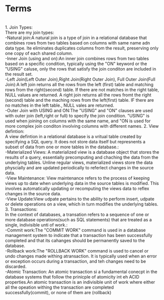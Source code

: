 # Terms

<br/>
1. Join Types:<br/>
    There are my join types:<br/>
        -Natural join:A natural join is a type of join in a relational database that combines rows from two tables based on columns with same name adn data type. Ite eliminates duplicates columns from the result, preserving only one copy of each shared column.<br/>
        -Inner Join (using and on):An inner join combines rows from two tables based on a specific condition, typically using the "ON" keyword or the "USING" caluse, only the rows that satisfy the join conditon are included in the result set.<br/>
        -Left Join(Left Outer Join),Right Join(Right Outer Join), Full Outer Join(Full Join):A left join returns all the rows from the left (first) table and matching rows from the right(second) table. If there are not matches in the right table, NULL values are returned. A right join returns all the rows fromt the right (second) table and the maching rows from the left(first) table. IF there are no matches in the left table., NULL vales are returned.<br/>
        -Outer Join with USING and ON:The "USING" and "ON" clauses are used with outer join (left,right or full) to specify the join condition. "USING" is used when joining on columns with the same name, and "ON is used for more complex join conditon involving columns with different names.
2. View defintion:<br/>
     A view defintion in a relational database is a vritual table created by specifying a SQL query. It does not store data itself but represnents a subset of data from one or more tables in the database.:<br/>
        -Materialized Views: A materialized view is a database object that stores the results of a query, essentially precomputing and chaching the data from the underlying tables. Unline regular views, materialized views store the data physcially and are updated periodically to referlect changes in the source data.<br/>
        -View Maintenance: View maintenance refers to the process of keeping views up to date when underlying data in the source tables is modified. This involves automatically updating or recomputing the views data to reflex changes in the source data.<br/>
        -View Update:View udpate pertains to the ability to perform insert, udpate or delete operations on a view, which in turn modifies the underlying tables.<br/>
3. Transactions:<br/>
     In the context of databases, a transation refers to a sequence of one or more database operations(such as SQL statements) that are treated as a single, indivisible unti of work.:<br/>
        -Commit work:The "COMMIT WORK" command is used in a database management system to indicate that a transaction has been successfully completed and that its cahanges should be permanently saved to the database.<br/>
        -Rollback work:The "ROLLBACK WORK" command is used to cancel or undo changes made withing atransaction. It is typically used when an error or exception occurs during a transaction, and teh changes need to be discarded.<br/>
        -Atomic Transaction: An atomic transaction si a fundamental conecpt in the database systems that follow the prinicple of atomicity int eh ACID properties.An atomic transaction is an indivisible unit of work where either all the opeation withing the transaction are completed successfully(commit), or none of them are (rollback)<br/><br/>
